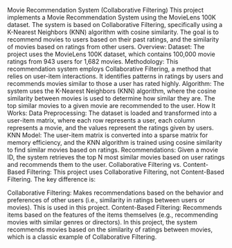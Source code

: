 Movie Recommendation System (Collaborative Filtering)
This project implements a Movie Recommendation System using the MovieLens 100K dataset. The system is based on Collaborative Filtering, specifically using a K-Nearest Neighbors (KNN) algorithm with cosine similarity. The goal is to recommend movies to users based on their past ratings, and the similarity of movies based on ratings from other users.
Overview:
Dataset: The project uses the MovieLens 100K dataset, which contains 100,000 movie ratings from 943 users for 1,682 movies.
Methodology: This recommendation system employs Collaborative Filtering, a method that relies on user-item interactions. It identifies patterns in ratings by users and recommends movies similar to those a user has rated highly.
Algorithm: The system uses the K-Nearest Neighbors (KNN) algorithm, where the cosine similarity between movies is used to determine how similar they are. The top similar movies to a given movie are recommended to the user.
How It Works:
Data Preprocessing: The dataset is loaded and transformed into a user-item matrix, where each row represents a user, each column represents a movie, and the values represent the ratings given by users.
KNN Model: The user-item matrix is converted into a sparse matrix for memory efficiency, and the KNN algorithm is trained using cosine similarity to find similar movies based on ratings.
Recommendations: Given a movie ID, the system retrieves the top N most similar movies based on user ratings and recommends them to the user.
Collaborative Filtering vs. Content-Based Filtering:
This project uses Collaborative Filtering, not Content-Based Filtering. The key difference is:

Collaborative Filtering: Makes recommendations based on the behavior and preferences of other users (i.e., similarity in ratings between users or movies). This is used in this project.
Content-Based Filtering: Recommends items based on the features of the items themselves (e.g., recommending movies with similar genres or directors).
In this project, the system recommends movies based on the similarity of ratings between movies, which is a classic example of Collaborative Filtering.
